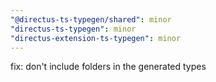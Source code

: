 ```yaml
---
"@directus-ts-typegen/shared": minor
"directus-ts-typegen": minor
"directus-extension-ts-typegen": minor
---
```


fix: don't include folders in the generated types
